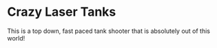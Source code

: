 Crazy Laser Tanks
=================
This is a top down, fast paced tank shooter that is absolutely out of this world!
